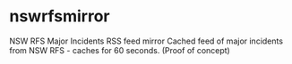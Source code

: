 # nswrfsmirror
NSW RFS Major Incidents RSS feed mirror
Cached feed of major incidents from NSW RFS - caches for 60 seconds.
(Proof of concept)
